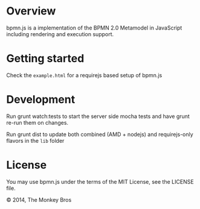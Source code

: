 Overview
========

bpmn.js is a implementation of the BPMN 2.0 Metamodel in JavaScript including rendering and execution support.

Getting started
===============

Check the `example.html` for a requirejs based setup of bpmn.js

Development
===========

Run
    grunt watch:tests
to start the server side mocha tests and have grunt re-run them on changes.

Run
    grunt dist
to update both combined (AMD + nodejs) and requirejs-only flavors in the `lib` folder

License
=======

You may use bpmn.js under the terms of the MIT License, see the LICENSE file.

&copy; 2014, The Monkey Bros
